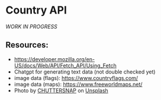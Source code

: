 # Country API

*WORK IN PROGRESS*

## Resources:
- https://developer.mozilla.org/en-US/docs/Web/API/Fetch_API/Using_Fetch
- Chatgpt for generating text data (not double checked yet)
- image data (flags): https://www.countryflags.com/
- image data (maps): https://www.freeworldmaps.net/
- Photo by <a href="https://unsplash.com/@chuttersnap?utm_source=unsplash&utm_medium=referral&utm_content=creditCopyText">CHUTTERSNAP</a> on <a href="https://unsplash.com/photos/Ay5VDmOaKBo?utm_source=unsplash&utm_medium=referral&utm_content=creditCopyText">Unsplash</a>
  